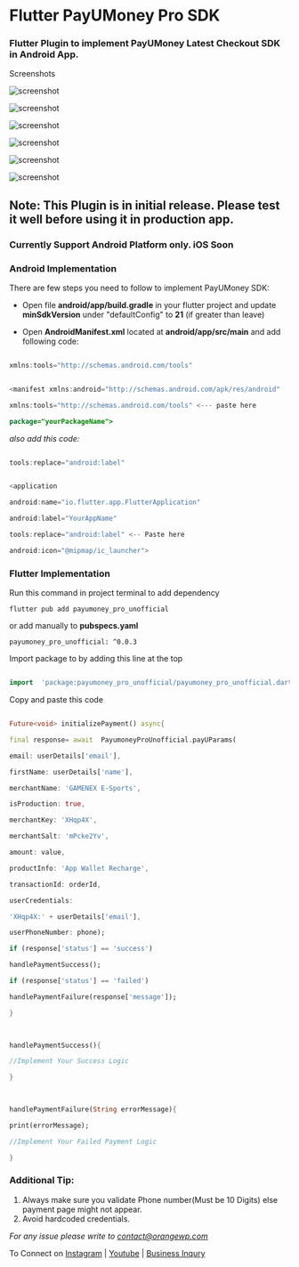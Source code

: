 
# Flutter PayUMoney Pro SDK

### Flutter Plugin to implement PayUMoney Latest Checkout SDK in Android App.

Screenshots

  

![screenshot](https://github.com/orangepreneur/payumoneySDK/blob/master/screenshots/card.jpg)

![screenshot](https://github.com/orangepreneur/payumoneySDK/blob/master/screenshots/main.jpg)

![screenshot](https://github.com/orangepreneur/payumoneySDK/blob/master/screenshots/paymentpage.jpg)

![screenshot](https://github.com/orangepreneur/payumoneySDK/blob/master/screenshots/upi.jpg)

![screenshot](https://github.com/orangepreneur/payumoneySDK/blob/master/screenshots/wallets.jpg)

![screenshot](https://github.com/orangepreneur/payumoneySDK/blob/master/screenshots/netbanking.jpg)

## Note: This Plugin is in initial release. Please test it well before using it in production app.

  

### Currently Support Android Platform only. iOS Soon

  

### Android Implementation

There are few steps you need to follow to implement PayUMoney SDK:

  

- Open file **android/app/build.gradle** in your flutter project and update **minSdkVersion** under "defaultConfig" to **21** (if greater than leave)

- Open **AndroidManifest.xml** located at **android/app/src/main** and add following code:

  

```java

xmlns:tools="http://schemas.android.com/tools"

```

```java

<manifest xmlns:android="http://schemas.android.com/apk/res/android"

xmlns:tools="http://schemas.android.com/tools" <--- paste here

package="yourPackageName">

```

*also add this code:*

```java

tools:replace="android:label"

```

```java

<application

android:name="io.flutter.app.FlutterApplication"

android:label="YourAppName"

tools:replace="android:label" <-- Paste here

android:icon="@mipmap/ic_launcher">

```

  

### Flutter Implementation

  

Run this command in project terminal to add dependency

```flutter pub add payumoney_pro_unofficial```

  
  

or add manually to **pubspecs.yaml**

```payumoney_pro_unofficial: ^0.0.3```

  
  

Import package to by adding this line at the top

```dart

import  'package:payumoney_pro_unofficial/payumoney_pro_unofficial.dart';

```

  

Copy and paste this code

```dart

Future<void> initializePayment() async{

final response= await  PayumoneyProUnofficial.payUParams(

email: userDetails['email'],

firstName: userDetails['name'],

merchantName: 'GAMENEX E-Sports',

isProduction: true,

merchantKey: 'XHqp4X',

merchantSalt: 'mPcke2Yv',

amount: value,

productInfo: 'App Wallet Recharge',

transactionId: orderId,

userCredentials:

'XHqp4X:' + userDetails['email'],

userPhoneNumber: phone);

if (response['status'] == 'success')

handlePaymentSuccess();

if (response['status'] == 'failed')

handlePaymentFailure(response['message']);

}

  

handlePaymentSuccess(){

//Implement Your Success Logic

}

  

handlePaymentFailure(String errorMessage){

print(errorMessage);

//Implement Your Failed Payment Logic

}

```

  
  ### Additional Tip:
 1. Always make sure you validate Phone number(Must be 10 Digits) else payment page might not appear.
 2. Avoid hardcoded credentials.

*For any issue please write to [contact@orangewp.com](mailto:contact@orangewp.com)*

To Connect on [Instagram](https://instagram.com/orangepreneur) | [Youtube](https://orangepreneur.com) | [Business Inqury](https://wa.me/916398259963)

